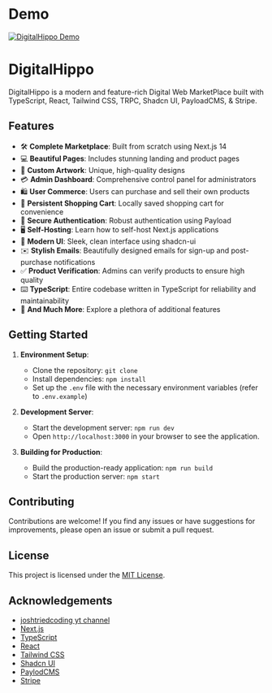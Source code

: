 # Demo

[![DigitalHippo Demo](https://img.youtube.com/vi/TQz6MoFk9KQ/0.jpg)](https://www.youtube.com/watch?v=TQz6MoFk9KQ)

# DigitalHippo

DigitalHippo is a modern and feature-rich Digital Web MarketPlace built with TypeScript, React, Tailwind CSS, TRPC, Shadcn UI, PayloadCMS, & Stripe.


## Features

- 🛠️ **Complete Marketplace**: Built from scratch using Next.js 14
- 💻 **Beautiful Pages**: Includes stunning landing and product pages
- 🎨 **Custom Artwork**: Unique, high-quality designs
- 💳 **Admin Dashboard**: Comprehensive control panel for administrators
- 🛍️ **User Commerce**: Users can purchase and sell their own products
- 🛒 **Persistent Shopping Cart**: Locally saved shopping cart for convenience
- 🔑 **Secure Authentication**: Robust authentication using Payload
- 🖥️ **Self-Hosting**: Learn how to self-host Next.js applications
- 🌟 **Modern UI**: Sleek, clean interface using shadcn-ui
- ✉️ **Stylish Emails**: Beautifully designed emails for sign-up and post-purchase notifications
- ✅ **Product Verification**: Admins can verify products to ensure high quality
- ⌨️ **TypeScript**: Entire codebase written in TypeScript for reliability and maintainability
- 🎁 **And Much More**: Explore a plethora of additional features


## Getting Started

1. **Environment Setup**:
   - Clone the repository: `git clone `
   - Install dependencies: `npm install`
   - Set up the `.env` file with the necessary environment variables (refer to `.env.example`)

2. **Development Server**:
   - Start the development server: `npm run dev`
   - Open `http://localhost:3000` in your browser to see the application.

3. **Building for Production**:
   - Build the production-ready application: `npm run build`
   - Start the production server: `npm start`

## Contributing

Contributions are welcome! If you find any issues or have suggestions for improvements, please open an issue or submit a pull request.

## License

This project is licensed under the [MIT License](LICENSE).

## Acknowledgements
- [joshtriedcoding yt channel](https://www.youtube.com/@joshtriedcoding)
- [Next.js](https://nextjs.org/)
- [TypeScript](https://www.typescriptlang.org/)
- [React](https://reactjs.org/)
- [Tailwind CSS](https://tailwindcss.com/)
- [Shadcn UI](https://ui.shadcn.com/)
- [PaylodCMS](https://payloadcms.com/)
- [Stripe](https://stripe.com/)
